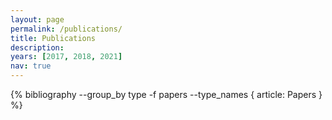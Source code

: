 ```yaml
---
layout: page
permalink: /publications/
title: Publications
description: 
years: [2017, 2018, 2021]
nav: true
---
```


<div class="publications">

{% bibliography --group_by type -f papers --type_names { article: Papers } %}

</div>
